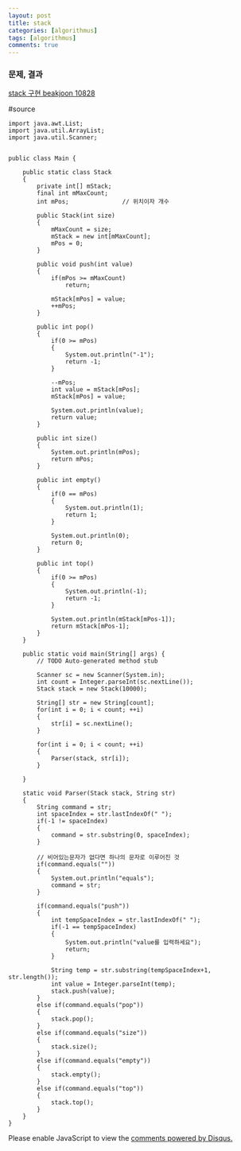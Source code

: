 ```yaml
---
layout: post
title: stack
categories: [algorithmus]
tags: [algorithmus]
comments: true
---
```

### 문제, 결과
[stack 구현 beakjoon 10828](https://www.acmicpc.net/submit/10828)

#source

~~~
import java.awt.List;
import java.util.ArrayList;
import java.util.Scanner;


public class Main {	
	
	public static class Stack
	{
		private int[] mStack;
		final int mMaxCount;
		int mPos;				// 위치이자 개수
		
		public Stack(int size)
		{
			mMaxCount = size;
			mStack = new int[mMaxCount];
			mPos = 0;
		}

		public void push(int value)
		{
			if(mPos >= mMaxCount)
				return;
			
			mStack[mPos] = value;
			++mPos;
		}
		
		public int pop()
		{
			if(0 >= mPos)
			{
				System.out.println("-1");
				return -1;
			}
			
			--mPos;
			int value = mStack[mPos];
			mStack[mPos] = value;
			
			System.out.println(value);
			return value;
		}
		
		public int size()
		{
			System.out.println(mPos);
			return mPos;
		}
		
		public int empty()
		{
			if(0 == mPos)
			{
				System.out.println(1);
				return 1;
			}

			System.out.println(0);
			return 0;
		}
		
		public int top()
		{
			if(0 >= mPos)
			{
				System.out.println(-1);
				return -1;
			}

			System.out.println(mStack[mPos-1]);
			return mStack[mPos-1];
		}
	}
	
	public static void main(String[] args) {
		// TODO Auto-generated method stub
		
		Scanner sc = new Scanner(System.in);
		int count = Integer.parseInt(sc.nextLine());
		Stack stack = new Stack(10000);

		String[] str = new String[count];
		for(int i = 0; i < count; ++i)
		{
			str[i] = sc.nextLine();
		}
		
		for(int i = 0; i < count; ++i)
		{
			Parser(stack, str[i]);
		}

	}
	
	static void Parser(Stack stack, String str)
	{
		String command = str;
		int spaceIndex = str.lastIndexOf(" ");
		if(-1 != spaceIndex)
		{
			command = str.substring(0, spaceIndex);		
		}
		
		// 비어있는문자가 없다면 하나의 문자로 이루어진 것
		if(command.equals(""))
		{
			System.out.println("equals");
			command = str;
		}
		
		if(command.equals("push"))
		{
			int tempSpaceIndex = str.lastIndexOf(" ");
			if(-1 == tempSpaceIndex)
			{
				System.out.println("value를 입력하세요");
				return;
			}
			
			String temp = str.substring(tempSpaceIndex+1, str.length());			
			int value = Integer.parseInt(temp);
			stack.push(value);
		}
		else if(command.equals("pop"))
		{
			stack.pop();
		}
		else if(command.equals("size"))
		{
			stack.size();			
		}
		else if(command.equals("empty"))
		{
			stack.empty();
		}
		else if(command.equals("top"))
		{
			stack.top();
		}
	}
}
~~~

<div id="disqus_thread"></div>
<script>

/**
*  RECOMMENDED CONFIGURATION VARIABLES: EDIT AND UNCOMMENT THE SECTION BELOW TO INSERT DYNAMIC VALUES FROM YOUR PLATFORM OR CMS.
*  LEARN WHY DEFINING THESE VARIABLES IS IMPORTANT: https://disqus.com/admin/universalcode/#configuration-variables*/
/*
var disqus_config = function () {
this.page.url = PAGE_URL;  // Replace PAGE_URL with your page's canonical URL variable
this.page.identifier = PAGE_IDENTIFIER; // Replace PAGE_IDENTIFIER with your page's unique identifier variable
};
*/
(function() { // DON'T EDIT BELOW THIS LINE
var d = document, s = d.createElement('script');
s.src = 'https://parkwonhui.disqus.com/embed.js';
s.setAttribute('data-timestamp', +new Date());
(d.head || d.body).appendChild(s);
})();
</script>
<noscript>Please enable JavaScript to view the <a href="https://disqus.com/?ref_noscript">comments powered by Disqus.</a></noscript>
                            